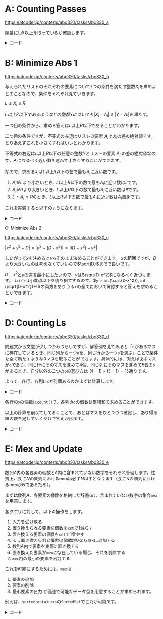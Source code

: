 # A: Counting Passes 

https://atcoder.jp/contests/abc330/tasks/abc330_a

順番にL点以上を取っているか確認します。


<details><summary>コード</summary>

```python
N, L = map(int, input().split())
A = list(map(int, input().split()))
ans = 0
for i in range(N):
    if A[i] >= L:
        ans += 1

print(ans)
```

</details>

# B: Minimize Abs 1 

https://atcoder.jp/contests/abc330/tasks/abc330_b

与えられたリストのそれぞれの要素について2つの条件を満たす整数$X_{i}$を求めよとのことなので、条件をそれぞれ見ていきます。

$L \leq X_{i} \leq R$


$L以上R以下であるようなどの整数Yについても |X_{i}-A_{i}| \leq |Y-A_{i}| を満たす。$


一つ目の条件から、求める答えは$L$以上$R$以下であることがわかります。

二つ目の条件ですが、不等式の左辺はリストの要素 $A_{i}$ と$X_{i}$の差の絶対値です。とりあえずこれを小さくすればいいとわかります。

不等式の右辺は$L$以上$R$以下の任意の整数$Y$とリストの要素 $A_{i}$ の差の絶対値なので、$A_{i}$になるべく近い数を選んで小さくすることができます。

なので、求める$X_{i}$は$L$以上$R$以下の数で最も$A_{i}$に近い数です。

1. $A_{i}$が$L$より小さいとき、$L$以上$R$以下の数で最も$A_{i}$に近い数は$L$です。
2. $A_{i}$が$R$より大きいとき、$L$以上$R$以下の数で最も$A_{i}$に近い数は$R$です。
3. $L \leq A_{i} \leq R$のとき、$L$以上$R$以下の数で最も$A_{i}$に近い数は$A_{i}$自身です。

これを実装すると以下のようになります。

<details><summary>コード</summary>

```python
N, L, R = map(int, input().split())
A = list(map(int, input().split()))
ans = []
for i in range(N):
    if A[i] < L:
        ans.append(L)
    elif A[i] > R:
        ans.append(R)
    else:
        ans.append(A[i])

print(*ans)
```

</details>

C: Minimize Abs 2

https://atcoder.jp/contests/abc330/tasks/abc330_c

$|x^2+y^2-D| = |y^2-(D-x^2)| = |(D-x^2)-y^2|$

したがって$x$を決めると$y$もそのまま決めることができます。
$x$の範囲ですが、$D$より大きいものは考えなくていいので$\sqrt{D}$までで良いです。

$D-x^2$と$y$の差を最小にしたいので、$y$は$\sqrt{D-x^2}$になるべく近づけます。
`int()`は小数点以下を切り捨てするので、$y = int (\sqrt{D-x^2}), int (\sqrt{D-x^2})+1$の両方をありうる$x$の全てにおいて確認すると答えを求めることができます。

<details><summary>コード</summary>

```python
D = int(input())

ans = []

for x in range(1, int(D**0.5)+1):
    d = D - x**2
    y = int(d**0.5)

    ans.append(abs(x**2+y**2-D))
    ans.append(abs(x**2+(y+1)**2-D))

print(min(ans))

```

</details>


# D: Counting Ls 

https://atcoder.jp/contests/abc330/tasks/abc330_d

問題文から文意が少しつかみづらいですが、解答例を見てみると「`o`があるマスに存在しているとき、同じ列から一つ`o`を、同じ行から一つ`o`を選ぶ」ことで条件を全て満たすような3マスを取ることができます。具体的には、例えばあるマスが`o`であり、同じ行にそのマスを含めて4個、同じ列にそのマスを含めて5個の`o`があるとき、自分以外の二つの`o`の選び方は $(4-1)\times(5-1)=15$通りです。

よって、各行、各列に`o`が何個あるのかまずは計算します。

<details><summary>コード</summary>

```python
N = int(input())
S = [input() for _ in range(N)]

row_cnt = [S[i].count("o") for i in range(N)]
col_cnt = [(0) for _ in range(N)]

for c in range(N):
    for r in range(N):
        col_cnt[c] += 1 if S[r][c] == "o" else 0
```

</details>

各行の`o`の個数は`count()`で、各列の`o`の個数は累積和で求めることができます。

以上の計算を前以てしておくことで、あとはマスをひとつづつ確認し、あり得る組の数を足していくだけで答えが出ます。

<details><summary>コード</summary>

```python

N = int(input())
S = [input() for _ in range(N)]
row_cnt = [S[i].count("o") for i in range(N)]
col_cnt = [(0) for _ in range(N)]

for c in range(N):
    for r in range(N):
        col_cnt[c] += 1 if S[r][c] == "o" else 0

ans = 0


for row in range(N):
    for col in range(N):
        ans += (row_cnt[row]-1) * (col_cnt[col]-1) if S[row][col] == "o" else 0

print(ans)
```

</details>


# E: Mex and Update 

https://atcoder.jp/contests/abc330/tasks/abc330_e

数列$A$内の各要素の個数と$A$内に含まれていない数字をそれぞれ管理します。性質上、長さ$N$の数列におけるmexは必ず$N$以下となります（長さ$N$の順列におけるmexが$N$であるため）。

まずは数列$A$、各要素の個数を格納した辞書`cnt`、含まれていない数字の集合`mex`を用意します。


各クエリに対して、以下の操作をします。

1. 入力を受け取る
2. 置き換えられる要素の個数を`cnt`で1減らす
3. 置き換える要素の個数を`cnt`で1増やす
4. もし置き換えられた要素の個数が0なら`mex`に追加する
5. 数列$A$内で要素を実際に置き換える
6. 置き換えた要素が`mex`に存在している場合、それを削除する
7. `mex`内の最小の要素を出力する

これを可能にするためには、`mex`は
1. 要素の追加
2. 要素の削除
3. 最小要素の出力
が高速で可能なデータ型を用意することが求められます。

例えば、`sortedcontainers`の`SortedSet`でこれが可能です。


<details><summary>コード</summary>

```python
from collections import defaultdict
from sortedcontainers import SortedSet

N, Q = map(int, input().split())
A = list(map(int, input().split()))
cnt = defaultdict(int)
mex = SortedSet([])

for i in A:
    cnt[i] += 1

for j in range(N+1):
    if cnt[j] == 0:
        mex.add(j)

for _ in range(Q):
    i, x = map(int, input().split())
    cnt[A[i-1]] -= 1
    cnt[x] += 1
    
    if cnt[A[i-1]] == 0:
        mex.add(A[i-1])

    A[i-1] = x

    if cnt[x] == 1:
        mex.discard(x)

    print(mex[0])
```

</details>




